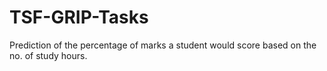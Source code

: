 # TSF-GRIP-Tasks
Prediction of the percentage of marks a student would score based on the no. of study hours.
